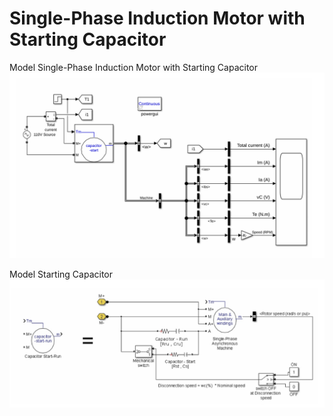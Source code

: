 # Single-Phase Induction Motor with Starting Capacitor

Model Single-Phase Induction Motor with Starting Capacitor
![Modelo](images/model_starting_capacitor.png)

Model Starting Capacitor
![Modelo Capacitor](images/Capacitor_start_run.png)
